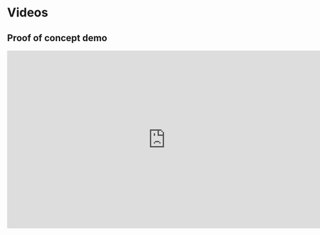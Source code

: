 # Videos

## Proof of concept demo

<iframe width="740" height="415" 
src="https://www.youtube.com/embed/2AOIcIUy_3Q" 
frameborder="0" allow="autoplay; encrypted-media" allowfullscreen></iframe>

